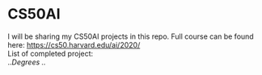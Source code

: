 # CS50AI

I will be sharing my CS50AI projects in this repo. Full course can be found here: <https://cs50.harvard.edu/ai/2020/>  
List of completed project:  
..*Degrees
..*
